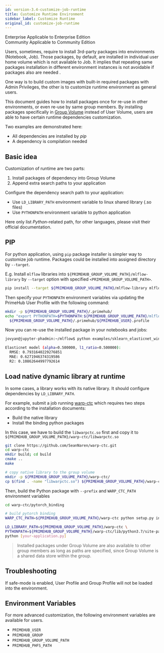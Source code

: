 ```yaml
---
id: version-3.4-customize-job-runtime
title: Customize Runtime Environment
sidebar_label: Customize Runtime
original_id: customize-job-runtime
---
```


<div class="label-sect">
  <div class="ee-only tooltip">Enterprise
    <span class="tooltiptext">Applicable to Enterprise Edition</span>
  </div>
  <div class="ce-only tooltip">Community
    <span class="tooltiptext">Applicable to Community Edition</span>
  </div>
</div>

Users, sometimes, require to install 3rd-party packages into environments (Notebook, Job). Those packages, by default, are installed in individual user home volume which is not available to Job. It implies that repeating same packages installation in different environment instances is not avoidable if packages also are needed .

One way is to build custom images with built-in required packages with Admin Privileges, the other is to customize runtime environment as general users.

This document guides how to install packages once for re-use in other environments, or even re-use by same group members.
By installing packages specifically in [Group Volume](../quickstart/nb-data-store#group-volume) instead of User Volume, users are able to have certain runtime dependencies customization.

Two examples are demonstrated here:

* All dependencies are installed by *pip*
* A dependency is compilation needed

## Basic idea

Customization of runtime are two parts:

1. Install packages of dependency into Group Volume
2. Append extra search paths to your application

Configure the dependency search path to your application:

* Use `LD_LIBRARY_PATH` environment variable to linux shared library (.so files)
* Use `PYTHONPATH` environment variable to python application

Here only list *Python*-related path, for other languages, please visit their official documentation.

## PIP

For python application, using `pip` package installer is simpler way to customize job runtime. Packages could be installed into assigned directory by `--target`.

E.g. Install  `mlflow` libraries into `${PRIMEHUB_GROUP_VOLUME_PATH}/mlflow-library` by `--target` option with specified `<PRIMEHUB_GROUP_VOLUME_PATH>`.

```bash
pip install --target ${PRIMEHUB_GROUP_VOLUME_PATH}/mlflow-library mlflow sklearn
```

Then specify your `PYTHONPATH` environment variables via updating the PrimeHub User Profile with the following command:

```bash
mkdir -p ${PRIMEHUB_GROUP_VOLUME_PATH}/.primehub/
echo "export PYTHONPATH=$PYTHONPATH:${PRIMEHUB_GROUP_VOLUME_PATH}/mlflow-library" > \
  ${PRIMEHUB_GROUP_VOLUME_PATH}/.primehub/${PRIMEHUB_USER}.profile
```

Now you can re-use the installed package in your notebooks and jobs:

```bash
jovyan@jupyter-phadmin:~/mlflow$ python examples/sklearn_elasticnet_wine/train.py

Elasticnet model (alpha=0.500000, l1_ratio=0.500000):
  RMSE: 0.7931640229276851
  MAE: 0.6271946374319586
  R2: 0.10862644997792614
```



## Load native dynamic library at runtime

In some cases, a library works with its native library. It should configure dependencies by `LD_LIBRARY_PATH`.

For example, submit a job running [warp-ctc](https://github.com/SeanNaren/warp-ctc) which requires two steps according to the installation documents:

* Build the native library
* Install the binding python packages


In this case, we have to build the `libwarpctc.so` first and copy it to `${PRIMEHUB_GROUP_VOLUME_PATH}/warp-ctc/libwarpctc.so`

```bash
git clone https://github.com/SeanNaren/warp-ctc.git
cd warp-ctc
mkdir build; cd build
cmake ..
make

# copy native library to the group volume
mkdir -p ${PRIMEHUB_GROUP_VOLUME_PATH}/warp-ctc/
cp $(find . -name "libwarpctc.so") ${PRIMEHUB_GROUP_VOLUME_PATH}/warp-ctc/
```

Then, build the Python package with `--prefix` and `WARP_CTC_PATH` environment variables

```bash
cd warp-ctc/pytorch_binding

# build pytorch binding
WARP_CTC_PATH=${PRIMEHUB_GROUP_VOLUME_PATH}/warp-ctc python setup.py install --prefix=${PRIMEHUB_GROUP_VOLUME_PATH}/warp-ctc
```

```bash
LD_LIBRARY_PATH=${PRIMEHUB_GROUP_VOLUME_PATH}/warp-ctc \
PYTHONPATH=${PRIMEHUB_GROUP_VOLUME_PATH}/warp-ctc/lib/python3.7/site-packages/warpctc_pytorch-0.1-py3.7-linux-x86_64.egg \
python [your-application.py]
```

>Installed packages under Group Volume are also available to other group members as long as paths are specified, since Group Volume is a shared data store within the group.

## Troubleshooting

If safe-mode is enabled, User Profile and Group Profile will not be loaded into the environment.

## Environment Variables

For more advanced customization, the following environment variables are available for users.

* `PRIMEHUB_USER`
* `PRIMEHUB_GROUP`
* `PRIMEHUB_GROUP_VOLUME_PATH`
* `PRIMEHUB_PHFS_PATH`
